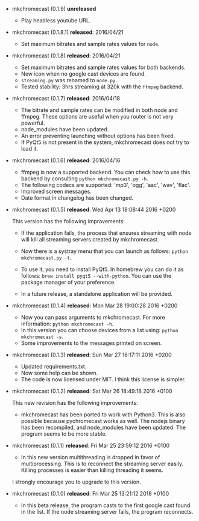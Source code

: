 * mkchromecast (0.1.9) **unreleased**

    - Play headless youtube URL.

* mkchromecast (0.1.8.1) **released**: 2016/04/21

    - Set maximum bitrates and sample rates values for `node`.

* mkchromecast (0.1.8) **released**: 2016/04/21

    - Set maximum bitrates and sample rates values for both backends.
    - New icon when no google cast devices are found.
    - `streaming.py` was renamed to `node.py`.
    - Tested stability: 3hrs streaming at 320k with the `ffmpeg` backend.

* mkchromecast (0.1.7) **released**: 2016/04/18

    - The bitrate and sample rates can be modified in both node and ffmpeg.
      These options are useful when you router is not very powerful.
    - node_modules have been updated.
    - An error preventing launching without options has been fixed.
    - If PyQt5 is not present in the system, mkchromecast does not try to load
      it.

* mkchromecast (0.1.6) **released**: 2016/04/16

    - ffmpeg is now a supported backend. You can check how to use this backend
      by consulting `python mkchromecast.py -h`.
    - The following codecs are supported: 'mp3', 'ogg', 'aac', 'wav', 'flac'.
    - Improved screen messages.
    - Date format in changelog has been changed.

* mkchromecast (0.1.5) **released**: Wed Apr 13 18:08:44 2016 +0200

    This version has the following improvements:

    - If the application fails, the process that ensures streaming with node will
    kill all streaming servers created by mkchromecast.
    - Now there is a systray menu that you can launch as follows:
    `python mkchromecast.py -t`.

    - To use it, you need to install PyQt5. In homebrew you can do it as
    follows: `brew install pyqt5 --with-python`. You can use the package
    manager of your preference.
    - In a future release, a standalone application will be provided.

* mkchromecast (0.1.4) **released**: Mon Mar 28 19:00:28 2016 +0200

    - Now you can pass arguments to mkchromecast. For more information:
    `python mkchromecast -h`.
    - In this version you can choose devices from a list using:
    `python mkchromecast -s`.
    - Some improvements to the messages printed on screen.

* mkchromecast (0.1.3) **released**: Sun Mar 27 16:17:11 2016 +0200

    - Updated requirements.txt.
    - Now some help can be shown.
    - The code is now licensed under MIT. I think this license is simpler.

* mkchromecast (0.1.2) **released**: Sat Mar 26 18:49:18 2016 +0100

    This new revision has the following improvements:

    - mkchromecast has been ported to work with Python3. This is also possible
    because pychromecast works as well. The nodejs binary has been recompiled,
    and node_modules have been updated.  The program seems to be more stable.

* mkchromecast (0.1.1) **released**: Fri Mar 25 23:59:12 2016 +0100

    - In this new version multithreading is dropped in favor of
     multiprocessing. This is to reconnect the streaming server easily. Killing
     processes is easier than killing threading it seems.

    I strongly encourage you to upgrade to this version.

* mkchromecast (0.1.0) **released**: Fri Mar 25 13:21:12 2016 +0100

    - In this beta release, the program casts to the first google cast found in
      the list. If the node streaming server fails, the program reconnects.

